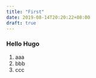 ```yaml
---
title: "First"
date: 2019-08-14T20:20:22+08:00
draft: true
---
```


### Hello Hugo

 1. aaa
 1. bbb
 1. ccc